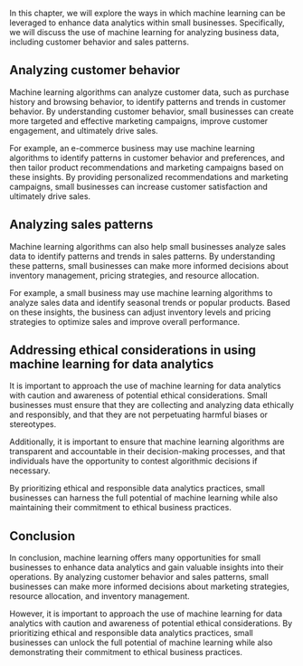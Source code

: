 
In this chapter, we will explore the ways in which machine learning can be leveraged to enhance data analytics within small businesses. Specifically, we will discuss the use of machine learning for analyzing business data, including customer behavior and sales patterns.

Analyzing customer behavior
---------------------------

Machine learning algorithms can analyze customer data, such as purchase history and browsing behavior, to identify patterns and trends in customer behavior. By understanding customer behavior, small businesses can create more targeted and effective marketing campaigns, improve customer engagement, and ultimately drive sales.

For example, an e-commerce business may use machine learning algorithms to identify patterns in customer behavior and preferences, and then tailor product recommendations and marketing campaigns based on these insights. By providing personalized recommendations and marketing campaigns, small businesses can increase customer satisfaction and ultimately drive sales.

Analyzing sales patterns
------------------------

Machine learning algorithms can also help small businesses analyze sales data to identify patterns and trends in sales patterns. By understanding these patterns, small businesses can make more informed decisions about inventory management, pricing strategies, and resource allocation.

For example, a small business may use machine learning algorithms to analyze sales data and identify seasonal trends or popular products. Based on these insights, the business can adjust inventory levels and pricing strategies to optimize sales and improve overall performance.

Addressing ethical considerations in using machine learning for data analytics
------------------------------------------------------------------------------

It is important to approach the use of machine learning for data analytics with caution and awareness of potential ethical considerations. Small businesses must ensure that they are collecting and analyzing data ethically and responsibly, and that they are not perpetuating harmful biases or stereotypes.

Additionally, it is important to ensure that machine learning algorithms are transparent and accountable in their decision-making processes, and that individuals have the opportunity to contest algorithmic decisions if necessary.

By prioritizing ethical and responsible data analytics practices, small businesses can harness the full potential of machine learning while also maintaining their commitment to ethical business practices.

Conclusion
--------------------------

In conclusion, machine learning offers many opportunities for small businesses to enhance data analytics and gain valuable insights into their operations. By analyzing customer behavior and sales patterns, small businesses can make more informed decisions about marketing strategies, resource allocation, and inventory management.

However, it is important to approach the use of machine learning for data analytics with caution and awareness of potential ethical considerations. By prioritizing ethical and responsible data analytics practices, small businesses can unlock the full potential of machine learning while also demonstrating their commitment to ethical business practices.
